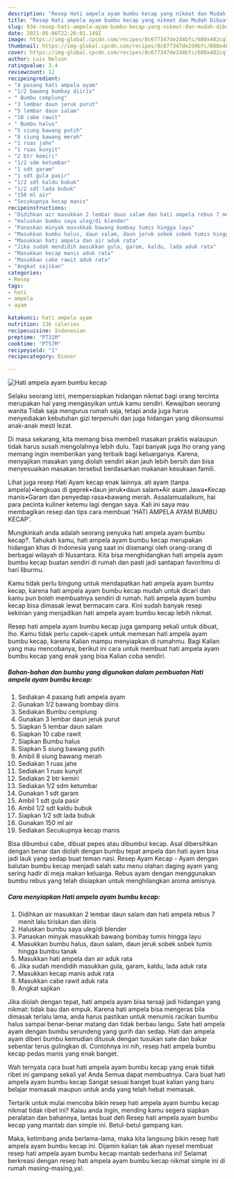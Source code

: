 ```yaml
---
description: "Resep Hati ampela ayam bumbu kecap yang nikmat dan Mudah Dibuat"
title: "Resep Hati ampela ayam bumbu kecap yang nikmat dan Mudah Dibuat"
slug: 934-resep-hati-ampela-ayam-bumbu-kecap-yang-nikmat-dan-mudah-dibuat
date: 2021-05-06T22:26:01.149Z
image: https://img-global.cpcdn.com/recipes/8c677347de2d4bfc/680x482cq70/hati-ampela-ayam-bumbu-kecap-foto-resep-utama.jpg
thumbnail: https://img-global.cpcdn.com/recipes/8c677347de2d4bfc/680x482cq70/hati-ampela-ayam-bumbu-kecap-foto-resep-utama.jpg
cover: https://img-global.cpcdn.com/recipes/8c677347de2d4bfc/680x482cq70/hati-ampela-ayam-bumbu-kecap-foto-resep-utama.jpg
author: Luis Nelson
ratingvalue: 3.4
reviewcount: 12
recipeingredient:
- "4 pasang hati ampela ayam"
- "1/2 bawang bombay diiris"
- " Bumbu cemplung"
- "3 lembar daun jeruk purut"
- "5 lembar daun salam"
- "10 cabe rawit"
- " Bumbu halus"
- "5 siung bawang putih"
- "8 siung bawang merah"
- "1 ruas jahe"
- "1 ruas kunyit"
- "2 btr kemiri"
- "1/2 sdm ketumbar"
- "1 sdt garam"
- "1 sdt gula pasir"
- "1/2 sdt kaldu bubuk"
- "1/2 sdt lada bubuk"
- "150 ml air"
- "Secukupnya kecap manis"
recipeinstructions:
- "Didihkan air masukkan 2 lembar daun salam dan hati ampela rebus 7 menit lalu tiriskan dan diiris"
- "Haluskan bumbu saya uleg/di blender"
- "Panaskan minyak masukkab bawang bombay tumis hingga layu"
- "Masukkan bumbu halus, daun salam, daun jeruk sobek sobek tumis hingga bumbu tanak"
- "Masukkan hati ampela dan air aduk rata"
- "Jika sudah mendidih masukkan gula, garam, kaldu, lada aduk rata"
- "Masukkan kecap manis aduk rata"
- "Masukkan cabe rawit aduk rata"
- "Angkat sajikan"
categories:
- Resep
tags:
- hati
- ampela
- ayam

katakunci: hati ampela ayam 
nutrition: 136 calories
recipecuisine: Indonesian
preptime: "PT31M"
cooktime: "PT57M"
recipeyield: "1"
recipecategory: Dinner

---
```



![Hati ampela ayam bumbu kecap](https://img-global.cpcdn.com/recipes/8c677347de2d4bfc/680x482cq70/hati-ampela-ayam-bumbu-kecap-foto-resep-utama.jpg)

Selaku seorang istri, mempersiapkan hidangan nikmat bagi orang tercinta merupakan hal yang mengasyikan untuk kamu sendiri. Kewajiban seorang  wanita Tidak saja mengurus rumah saja, tetapi anda juga harus menyediakan kebutuhan gizi terpenuhi dan juga hidangan yang dikonsumsi anak-anak mesti lezat.

Di masa  sekarang, kita memang bisa membeli masakan praktis walaupun tidak harus susah mengolahnya lebih dulu. Tapi banyak juga lho orang yang memang ingin memberikan yang terbaik bagi keluarganya. Karena, menyajikan masakan yang diolah sendiri akan jauh lebih bersih dan bisa menyesuaikan masakan tersebut berdasarkan makanan kesukaan famili. 

Lihat juga resep Hati Ayam kecap enak lainnya. ati ayam (tanpa ampela)•lengkuas di geprek•daun jeruk•daun salam•Air asam Jawa•Kecap manis•Garam dan penyedap rasa•bawang merah. Assalamualaikum, hai para pecinta kuliner ketemu lagi dengan saya. Kali ini saya mau membagikan resep dan tips cara membuat &#39;HATI AMPELA AYAM BUMBU KECAP&#39;.

Mungkinkah anda adalah seorang penyuka hati ampela ayam bumbu kecap?. Tahukah kamu, hati ampela ayam bumbu kecap merupakan hidangan khas di Indonesia yang saat ini disenangi oleh orang-orang di berbagai wilayah di Nusantara. Kita bisa menghidangkan hati ampela ayam bumbu kecap buatan sendiri di rumah dan pasti jadi santapan favoritmu di hari liburmu.

Kamu tidak perlu bingung untuk mendapatkan hati ampela ayam bumbu kecap, karena hati ampela ayam bumbu kecap mudah untuk dicari dan kamu pun boleh membuatnya sendiri di rumah. hati ampela ayam bumbu kecap bisa dimasak lewat bermacam cara. Kini sudah banyak resep kekinian yang menjadikan hati ampela ayam bumbu kecap lebih nikmat.

Resep hati ampela ayam bumbu kecap juga gampang sekali untuk dibuat, lho. Kamu tidak perlu capek-capek untuk memesan hati ampela ayam bumbu kecap, karena Kalian mampu menyiapkan di rumahmu. Bagi Kalian yang mau mencobanya, berikut ini cara untuk membuat hati ampela ayam bumbu kecap yang enak yang bisa Kalian coba sendiri.

<!--inarticleads1-->

##### Bahan-bahan dan bumbu yang digunakan dalam pembuatan Hati ampela ayam bumbu kecap:

1. Sediakan 4 pasang hati ampela ayam
1. Gunakan 1/2 bawang bombay diiris
1. Sediakan  Bumbu cemplung
1. Gunakan 3 lembar daun jeruk purut
1. Siapkan 5 lembar daun salam
1. Siapkan 10 cabe rawit
1. Siapkan  Bumbu halus
1. Siapkan 5 siung bawang putih
1. Ambil 8 siung bawang merah
1. Sediakan 1 ruas jahe
1. Sediakan 1 ruas kunyit
1. Sediakan 2 btr kemiri
1. Sediakan 1/2 sdm ketumbar
1. Gunakan 1 sdt garam
1. Ambil 1 sdt gula pasir
1. Ambil 1/2 sdt kaldu bubuk
1. Siapkan 1/2 sdt lada bubuk
1. Gunakan 150 ml air
1. Sediakan Secukupnya kecap manis


Bisa dibumbui cabe, dibuat pepes atau dibumbui kecap. Asal dibersihkan dengan benar dan diolah dengan bumbu tepat ampela dan hati ayam bisa jadi lauk yang sedap buat teman nasi. Resep Ayam Kecap - Ayam dengan balutan bumbu kecap menjadi salah satu menu olahan daging ayam yang sering hadir di meja makan keluarga. Rebus ayam dengan menggunakan bumbu rebus yang telah disiapkan untuk menghilangkan aroma amisnya. 

<!--inarticleads2-->

##### Cara menyiapkan Hati ampela ayam bumbu kecap:

1. Didihkan air masukkan 2 lembar daun salam dan hati ampela rebus 7 menit lalu tiriskan dan diiris
1. Haluskan bumbu saya uleg/di blender
1. Panaskan minyak masukkab bawang bombay tumis hingga layu
1. Masukkan bumbu halus, daun salam, daun jeruk sobek sobek tumis hingga bumbu tanak
1. Masukkan hati ampela dan air aduk rata
1. Jika sudah mendidih masukkan gula, garam, kaldu, lada aduk rata
1. Masukkan kecap manis aduk rata
1. Masukkan cabe rawit aduk rata
1. Angkat sajikan


Jika diolah dengan tepat, hati ampela ayam bisa tersaji jadi hidangan yang nikmat: tidak bau dan empuk. Karena hati ampela bisa mengeras bila dimasak terlalu lama, anda harus pastikan untuk menumis racikan bumbu halus sampai benar-benar matang dan tidak berbau langu. Sate hati ampela ayam dengan bumbu serundeng yang gurih dan sedap. Hati dan ampela ayam diberi bumbu kemudian ditusuk dengan tusukan sate dan bakar sebentar terus gulingkan di. Contohnya ini nih, resep hati ampela bumbu kecap pedas manis yang enak banget. 

Wah ternyata cara buat hati ampela ayam bumbu kecap yang enak tidak ribet ini gampang sekali ya! Anda Semua dapat membuatnya. Cara buat hati ampela ayam bumbu kecap Sangat sesuai banget buat kalian yang baru belajar memasak maupun untuk anda yang telah hebat memasak.

Tertarik untuk mulai mencoba bikin resep hati ampela ayam bumbu kecap nikmat tidak ribet ini? Kalau anda ingin, mending kamu segera siapkan peralatan dan bahannya, lantas buat deh Resep hati ampela ayam bumbu kecap yang mantab dan simple ini. Betul-betul gampang kan. 

Maka, ketimbang anda berlama-lama, maka kita langsung bikin resep hati ampela ayam bumbu kecap ini. Dijamin kalian tak akan nyesel membuat resep hati ampela ayam bumbu kecap mantab sederhana ini! Selamat berkreasi dengan resep hati ampela ayam bumbu kecap nikmat simple ini di rumah masing-masing,ya!.

